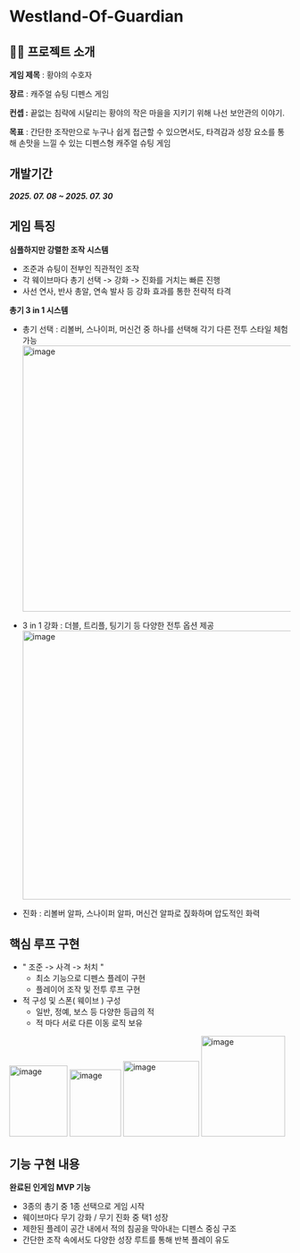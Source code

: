 # Westland-Of-Guardian


 ## 👨‍🏫 프로젝트 소개

**게임 제목** : 황야의 수호자

**장르** : 캐주얼 슈팅 디펜스 게임

**컨셉 :** 끝없는 침략에 시달리는 황야의 작은 마을을 지키기 위해 나선 보안관의 이야기.

**목표** : 간단한 조작만으로 누구나 쉽게 접근할 수 있으면서도, 타격감과 성장 요소를 통해 손맛을 느낄 수 있는 디펜스형 캐주얼 슈팅 게임

## 개발기간

___2025. 07. 08 ~ 2025. 07. 30___

## 게임 특징

**심플하지만 강렬한 조작 시스템**
- 조준과 슈팅이 전부인 직관적인 조작
- 각 웨이브마다 총기 선택 -> 강화 -> 진화를 거치는 빠른 진행
- 사선 연사, 반사 총알, 연속 발사 등 강화 효과를 통한 전략적 타격

**총기 3 in 1 시스템**
- 총기 선택 : 리볼버, 스나이퍼, 머신건 중 하나를 선택해 각기 다른 전투 스타일 체험 가능
  <img width="903" height="476" alt="image" src="https://github.com/user-attachments/assets/a7272f8b-d9c0-4f57-b244-8ff1783722f1" />

- 3 in 1 강화 : 더블, 트리플, 팅기기 등 다양한 전투 옵션 제공
  <img width="891" height="481" alt="image" src="https://github.com/user-attachments/assets/4384833e-17fb-45eb-98cd-00836111c35f" />

- 진화 : 리볼버 알파, 스나이퍼 알파, 머신건 알파로 짅화하며 압도적인 화력


## 핵심 루프 구현

- " 조준 -> 사격 -> 처치 "
  - 최소 기능으로 디펜스 플레이 구현
  - 플레이어 조작 및 전투 루프 구현
- 적 구성 및 스폰( 웨이브 ) 구성
  - 일반, 정예, 보스 등 다양한 등급의 적
  - 적 마다 서로 다른 이동 로직 보유
    
<img width="104" height="127" alt="image" src="https://github.com/user-attachments/assets/685c13ab-c636-42d2-aac0-8f56aa576101" /> <img width="92" height="120" alt="image" src="https://github.com/user-attachments/assets/fe754de7-a283-426a-99d5-c2317fe46609" /> <img width="136" height="135" alt="image" src="https://github.com/user-attachments/assets/d0c1a728-b87a-485e-9895-9b63c17de79b" /> <img width="150" height="180" alt="image" src="https://github.com/user-attachments/assets/e44312d8-759d-4792-a335-5fd054f47ec2" />


## 기능 구현 내용
**완료된 인게임 MVP 기능**

- 3종의 총기 중 1종 선택으로 게임 시작
- 웨이브마다 무기 강화 / 무기 진화 중 택1 성장
- 제한된 플레이 공간 내에서 적의 침공을 막아내는 디펜스 중심 구조
- 간단한 조작 속에서도 다양한 성장 루트를 통해 반복 플레이 유도
